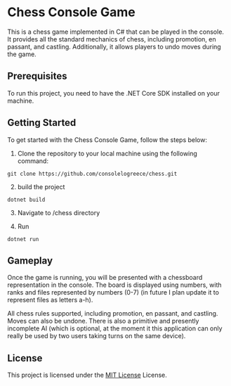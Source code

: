 # Chess Console Game
This is a chess game implemented in C# that can be played in the console. It provides all the standard mechanics of chess, including promotion, en passant, and castling. Additionally, it allows players to undo moves during the game.

## Prerequisites
To run this project, you need to have the .NET Core SDK installed on your machine.

## Getting Started
To get started with the Chess Console Game, follow the steps below:

1. Clone the repository to your local machine using the following command:
```command
git clone https://github.com/consolelogreece/chess.git
```
2. build the project
```command
dotnet build
```

3. Navigate to /chess directory

4. Run
```command
dotnet run
```

## Gameplay
Once the game is running, you will be presented with a chessboard representation in the console. The board is displayed using numbers, with ranks and files represented by numbers (0-7) (in future I plan update it to represent files as letters a-h).

All chess rules supported, including promotion, en passant, and castling. Moves can also be undone. There is also a primitive and presently incomplete AI (which is optional, at the moment it this application can only really be used by two users taking turns on the same device).

## License
This project is licensed under the [MIT License](https://www.mit.edu/~amini/LICENSE.md) License.
